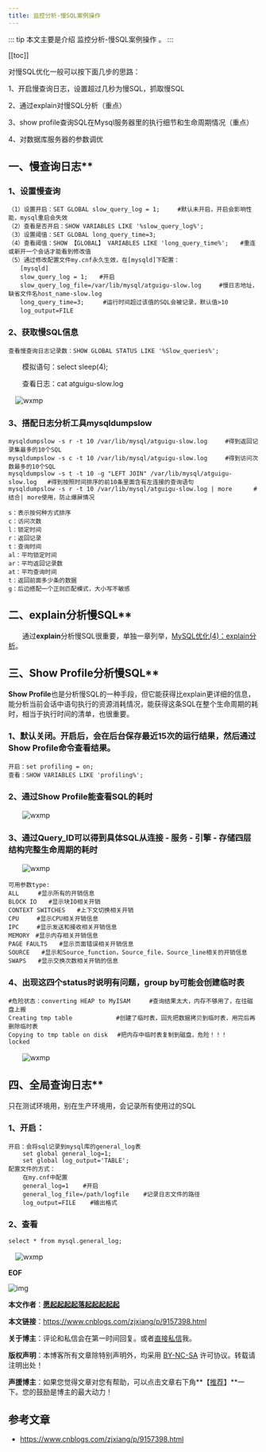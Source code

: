 ```yaml
---
title: 监控分析-慢SQL案例操作
---
```


::: tip
本文主要是介绍 监控分析-慢SQL案例操作 。
:::

[[toc]]

对慢SQL优化一般可以按下面几步的思路：

1、开启慢查询日志，设置超过几秒为慢SQL，抓取慢SQL

2、通过explain对慢SQL分析（重点）

3、show profile查询SQL在Mysql服务器里的执行细节和生命周期情况（重点）

4、对数据库服务器的参数调优

## 一、慢查询日志**

### 1、设置慢查询



``` shell
（1）设置开启：SET GLOBAL slow_query_log = 1;　　　#默认未开启，开启会影响性能，mysql重启会失效
（2）查看是否开启：SHOW VARIABLES LIKE '%slow_query_log%';
（3）设置阈值：SET GLOBAL long_query_time=3;
（4）查看阈值：SHOW 【GLOBAL】 VARIABLES LIKE 'long_query_time%';　　#重连或新开一个会话才能看到修改值
（5）通过修改配置文件my.cnf永久生效，在[mysqld]下配置：
　　[mysqld]
　　slow_query_log = 1;　　#开启
　　slow_query_log_file=/var/lib/mysql/atguigu-slow.log　　　#慢日志地址，缺省文件名host_name-slow.log
　　long_query_time=3;　　  #运行时间超过该值的SQL会被记录，默认值>10
　　log_output=FILE　　　　　　　　　　　
```

### 2、获取慢SQL信息　　　



``` shell
查看慢查询日志记录数：SHOW GLOBAL STATUS LIKE '%Slow_queries%';
```

　　模拟语句：select sleep(4);

　　查看日志：cat atguigu-slow.log

 　<img class= "zoom-custom-imgs" :src="$withBase('/assets/img/mysqlop/monitorsql/slowsqlcase-1.png')" alt="wxmp">


### 3、搭配日志分析工具mysqldumpslow



``` shell
mysqldumpslow -s r -t 10 /var/lib/mysql/atguigu-slow.log     #得到返回记录集最多的10个SQL
mysqldumpslow -s c -t 10 /var/lib/mysql/atguigu-slow.log     #得到访问次数最多的10个SQL
mysqldumpslow -s t -t 10 -g "LEFT JOIN" /var/lib/mysql/atguigu-slow.log   #得到按照时间排序的前10条里面含有左连接的查询语句
mysqldumpslow -s r -t 10 /var/lib/mysql/atguigu-slow.log | more      #结合| more使用，防止爆屏情况

s：表示按何种方式排序
c：访问次数
l：锁定时间
r：返回记录
t：查询时间
al：平均锁定时间
ar：平均返回记录数
at：平均查询时间
t：返回前面多少条的数据
g：后边搭配一个正则匹配模式，大小写不敏感
```

## 二、explain分析慢SQL**

　　通过**explain**分析慢SQL很重要，单独一章列举，[MySQL优化(4)：explain分析](https://www.cnblogs.com/zjxiang/p/9160564.html)。

## 三、Show Profile分析慢SQL**

   **Show Profile**也是分析慢SQL的一种手段，但它能获得比explain更详细的信息，能分析当前会话中语句执行的资源消耗情况，能获得这条SQL在整个生命周期的耗时，相当于执行时间的清单，也很重要。

### 1、默认关闭。开启后，会在后台保存最近15次的运行结果，然后通过Show Profile命令查看结果。



``` shell
开启：set profiling = on;
查看：SHOW VARIABLES LIKE 'profiling%';
```

### 2、通过Show Profile能查看SQL的耗时

　　<img class= "zoom-custom-imgs" :src="$withBase('/assets/img/mysqlop/monitorsql/slowsqlcase-2.png')" alt="wxmp">


### 3、通过Query_ID可以得到具体SQL从连接 - 服务 - 引擎 - 存储四层结构完整生命周期的耗时

　　<img class= "zoom-custom-imgs" :src="$withBase('/assets/img/mysqlop/monitorsql/slowsqlcase-3.png')" alt="wxmp">




``` shell
可用参数type:
ALL  　　#显示所有的开销信息
BLOCK IO　　#显示块IO相关开销
CONTEXT SWITCHES　　#上下文切换相关开销
CPU     #显示CPU相关开销信息
IPC     #显示发送和接收相关开销信息
MEMORY　#显示内存相关开销信息
PAGE FAULTS　　#显示页面错误相关开销信息
SOURCE　　#显示和Source_function，Source_file，Source_line相关的开销信息
SWAPS　　#显示交换次数相关开销的信息
```

### 4、出现这四个status时说明有问题，group by可能会创建临时表



``` shell
#危险状态：converting HEAP to MyISAM  　　#查询结果太大，内存不够用了，在往磁盘上搬
Creating tmp table         　　#创建了临时表，回先把数据拷贝到临时表，用完后再删除临时表
Copying to tmp table on disk 　#把内存中临时表复制到磁盘，危险！！！
locked
```

　　<img class= "zoom-custom-imgs" :src="$withBase('/assets/img/mysqlop/monitorsql/slowsqlcase-4.png')" alt="wxmp">


## 四、全局查询日志**

只在测试环境用，别在生产环境用，会记录所有使用过的SQL

### 1、开启：



``` shell
开启：会将sql记录到mysql库的general_log表
    set global general_log=1;
    set global log_output='TABLE';
配置文件的方式：
    在my.cnf中配置
    general_log=1    #开启
    general_log_file=/path/logfile    #记录日志文件的路径
    log_output=FILE    #输出格式
```

### 2、查看



```
select * from mysql.general_log;
```

 　<img class= "zoom-custom-imgs" :src="$withBase('/assets/img/mysqlop/monitorsql/slowsqlcase-5.png')" alt="wxmp">




__EOF__

![img](https://pic.cnblogs.com/avatar/1350843/20180623112544.png)

**本文作者**：**[愿起起起起落起起起起起](https://www.cnblogs.com/zjxiang/p/9157398.html)**

**本文链接**：https://www.cnblogs.com/zjxiang/p/9157398.html

**关于博主**：评论和私信会在第一时间回复。或者[直接私信](https://msg.cnblogs.com/msg/send/zjxiang)我。

**版权声明**：本博客所有文章除特别声明外，均采用 [BY-NC-SA](https://creativecommons.org/licenses/by-nc-nd/4.0/) 许可协议。转载请注明出处！

**声援博主**：如果您觉得文章对您有帮助，可以点击文章右下角**【[推荐](javascript:void(0);)】**一下。您的鼓励是博主的最大动力！

## 参考文章
* https://www.cnblogs.com/zjxiang/p/9157398.html 